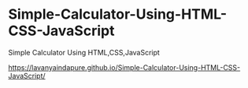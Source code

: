 # Simple-Calculator-Using-HTML-CSS-JavaScript
Simple Calculator Using HTML,CSS,JavaScript

https://lavanyaindapure.github.io/Simple-Calculator-Using-HTML-CSS-JavaScript/
